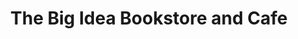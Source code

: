 ---
title: "The Big Idea Bookstore and Cafe"
url: /pittsburgh/the-big-idea-bookstore-and-cafe/
shop: Bücher
---